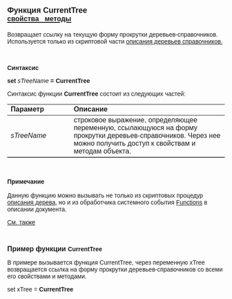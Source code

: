 <html>
<head>
<title>CurrentTree</title>
</head>

<body>

<h1><font face="Arial"><font size="4">Функция CurrentTree<br>
</font><a href="../../FrmEditTree.html"><font size="3"><strong>свойства&nbsp;&nbsp; 
методы</strong></font></a></font></h1>

<p><font face="Arial">Возвращает ссылку на текущую форму прокрутки 
деревьев-справочников. Используется только из скриптовой части <a href="../../../Defs/Tree.html">
описания деревьев справочников.</a></font></p>

<p class="label">&nbsp;</p>

<p class="label"><font face="Arial"><b>Синтаксис</b></font></p>

<p><font face="Arial"><strong>set</strong><em> sTreeName</em><strong> 
= CurrentTree</strong></font></p>

<p><font face="Arial">Синтаксис функции <strong>CurrentTree</strong>
состоит из следующих частей:</font></p>

<table border="1" cellPadding="5" cols="2" frame="below" rules="rows">
<TBODY>
  <tr vAlign="top">
    <td class="label" width="29%"><font face="Arial"><b>Параметр</b></font></td>
    <td class="label" width="71%"><font face="Arial"><strong>Описание</strong></font></td>
  </tr>
  <tr>
    <td width="29%"><font face="Arial"><em>sTreeName</em></font></td>
    <td width="71%"><font face="Arial">строковое выражение, 
	определяющее переменную, ссылающуюся на форму прокрутки 
	деревьев-справочников. Через нее можно получить доступ к свойствам и методам 
	объекта.</font></td>
  </tr>
</TBODY>
</table>

<p class="label">&nbsp;</p>

<p class="label"><font face="Arial"><b>Примечание<br>
<br>
</b>Данную функцию можно вызывать не только из скриптовых процедур <a href="../../../Defs/Tree.html">
описания дерева</a>, но и из обработчика системного события
<a href="../../../ScriptProcs/FunctionsTree.html">Functions</a> в описании 
документа.</font></p>

<p class="label"><a href="../../../constructors.html"><font face="Arial">
См. также</font></a></p>

<p class="label">&nbsp;</p>

<p><strong><font size="3" face="Arial">Пример функции </font><font
face="Arial">CurrentTree</font></strong></p>

<p><font face="Arial">В примере вызывается функция CurrentTree, через 
переменную xTree возвращается ссылка на форму прокрутки деревьев-справочников со 
всеми его свойствами и методами. </font></p>

<p><font face="Arial">set xTree = <strong>CurrentTree</strong></font></p>
</body>
</html>

